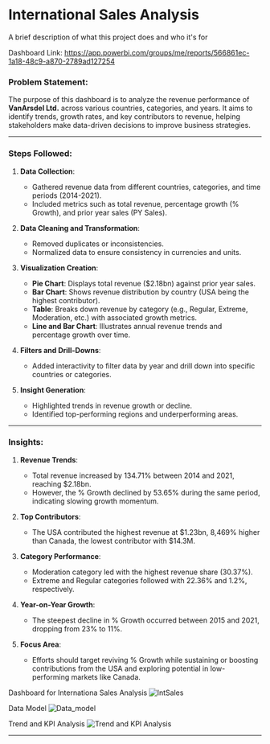 
# International Sales Analysis

A brief description of what this project does and who it's for

Dashboard Link: https://app.powerbi.com/groups/me/reports/566861ec-1a18-48c9-a870-2789ad127254

### Problem Statement:
The purpose of this dashboard is to analyze the revenue performance of **VanArsdel Ltd.** across various countries, categories, and years. It aims to identify trends, growth rates, and key contributors to revenue, helping stakeholders make data-driven decisions to improve business strategies.

---

### Steps Followed:

1. **Data Collection**: 
   - Gathered revenue data from different countries, categories, and time periods (2014-2021).
   - Included metrics such as total revenue, percentage growth (% Growth), and prior year sales (PY Sales).

2. **Data Cleaning and Transformation**: 
   - Removed duplicates or inconsistencies.
   - Normalized data to ensure consistency in currencies and units.

3. **Visualization Creation**: 
   - **Pie Chart**: Displays total revenue ($2.18bn) against prior year sales.
   - **Bar Chart**: Shows revenue distribution by country (USA being the highest contributor).
   - **Table**: Breaks down revenue by category (e.g., Regular, Extreme, Moderation, etc.) with associated growth metrics.
   - **Line and Bar Chart**: Illustrates annual revenue trends and percentage growth over time.

4. **Filters and Drill-Downs**:
   - Added interactivity to filter data by year and drill down into specific countries or categories.

5. **Insight Generation**:
   - Highlighted trends in revenue growth or decline.
   - Identified top-performing regions and underperforming areas.

---

### Insights:

1. **Revenue Trends**:
   - Total revenue increased by 134.71% between 2014 and 2021, reaching $2.18bn.
   - However, the % Growth declined by 53.65% during the same period, indicating slowing growth momentum.

2. **Top Contributors**:
   - The USA contributed the highest revenue at $1.23bn, 8,469% higher than Canada, the lowest contributor with $14.3M.

3. **Category Performance**:
   - Moderation category led with the highest revenue share (30.37%).
   - Extreme and Regular categories followed with 22.36% and 1.2%, respectively.

4. **Year-on-Year Growth**:
   - The steepest decline in % Growth occurred between 2015 and 2021, dropping from 23% to 11%.

5. **Focus Area**:
   - Efforts should target reviving % Growth while sustaining or boosting contributions from the USA and exploring potential in low-performing markets like Canada.

Dashboard for Internationa Sales Analysis
![IntSales](https://github.com/user-attachments/assets/aa15c6d8-6b8f-4969-9a74-20b80c4cdf05)

Data Model 
![Data_model](https://github.com/user-attachments/assets/44579491-4a17-4d63-9b3b-8366cc593fc5)

Trend and KPI Analysis
![Trend and KPI Analysis](https://github.com/user-attachments/assets/36b4a0a1-d509-4d95-bbf0-8ef0e7c6c269)



---

